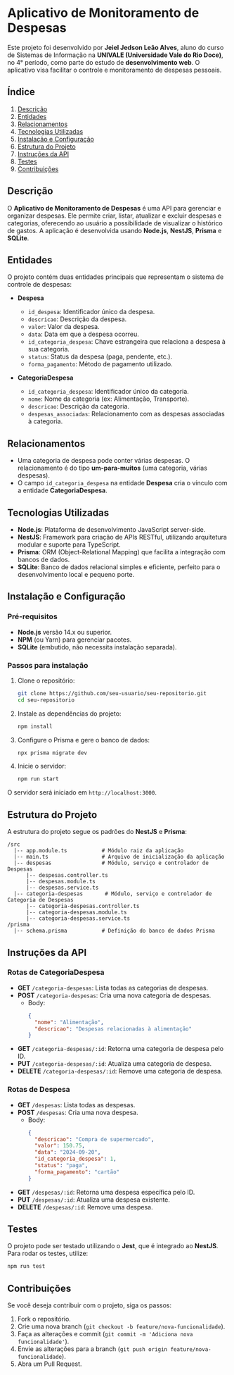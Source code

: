 # Aplicativo de Monitoramento de Despesas

Este projeto foi desenvolvido por **Jeiel Jedson Leão Alves**, aluno do curso de Sistemas de Informação na **UNIVALE (Universidade Vale do Rio Doce)**, no 4° período, como parte do estudo de **desenvolvimento web**. O aplicativo visa facilitar o controle e monitoramento de despesas pessoais.

## Índice
1. [Descrição](#descrição)
2. [Entidades](#entidades)
3. [Relacionamentos](#relacionamentos)
4. [Tecnologias Utilizadas](#tecnologias-utilizadas)
5. [Instalação e Configuração](#instalação-e-configuração)
6. [Estrutura do Projeto](#estrutura-do-projeto)
7. [Instruções da API](#instruções-da-api)
8. [Testes](#testes)
9. [Contribuições](#contribuições)

## Descrição

O **Aplicativo de Monitoramento de Despesas** é uma API para gerenciar e organizar despesas. Ele permite criar, listar, atualizar e excluir despesas e categorias, oferecendo ao usuário a possibilidade de visualizar o histórico de gastos. A aplicação é desenvolvida usando **Node.js**, **NestJS**, **Prisma** e **SQLite**.

## Entidades

O projeto contém duas entidades principais que representam o sistema de controle de despesas:

- **Despesa**
  - `id_despesa`: Identificador único da despesa.
  - `descricao`: Descrição da despesa.
  - `valor`: Valor da despesa.
  - `data`: Data em que a despesa ocorreu.
  - `id_categoria_despesa`: Chave estrangeira que relaciona a despesa à sua categoria.
  - `status`: Status da despesa (paga, pendente, etc.).
  - `forma_pagamento`: Método de pagamento utilizado.

- **CategoriaDespesa**
  - `id_categoria_despesa`: Identificador único da categoria.
  - `nome`: Nome da categoria (ex: Alimentação, Transporte).
  - `descricao`: Descrição da categoria.
  - `despesas_associadas`: Relacionamento com as despesas associadas à categoria.

## Relacionamentos

- Uma categoria de despesa pode conter várias despesas. O relacionamento é do tipo **um-para-muitos** (uma categoria, várias despesas).
- O campo `id_categoria_despesa` na entidade **Despesa** cria o vínculo com a entidade **CategoriaDespesa**.

## Tecnologias Utilizadas

- **Node.js**: Plataforma de desenvolvimento JavaScript server-side.
- **NestJS**: Framework para criação de APIs RESTful, utilizando arquitetura modular e suporte para TypeScript.
- **Prisma**: ORM (Object-Relational Mapping) que facilita a integração com bancos de dados.
- **SQLite**: Banco de dados relacional simples e eficiente, perfeito para o desenvolvimento local e pequeno porte.

## Instalação e Configuração

### Pré-requisitos

- **Node.js** versão 14.x ou superior.
- **NPM** (ou Yarn) para gerenciar pacotes.
- **SQLite** (embutido, não necessita instalação separada).

### Passos para instalação

1. Clone o repositório:
   ```bash
   git clone https://github.com/seu-usuario/seu-repositorio.git
   cd seu-repositorio
   ```

2. Instale as dependências do projeto:
   ```bash
   npm install
   ```

3. Configure o Prisma e gere o banco de dados:
   ```bash
   npx prisma migrate dev
   ```

4. Inicie o servidor:
   ```bash
   npm run start
   ```

O servidor será iniciado em `http://localhost:3000`.

## Estrutura do Projeto

A estrutura do projeto segue os padrões do **NestJS** e **Prisma**:

```
/src
  |-- app.module.ts           # Módulo raiz da aplicação
  |-- main.ts                 # Arquivo de inicialização da aplicação
  |-- despesas                # Módulo, serviço e controlador de Despesas
      |-- despesas.controller.ts
      |-- despesas.module.ts
      |-- despesas.service.ts
  |-- categoria-despesas       # Módulo, serviço e controlador de Categoria de Despesas
      |-- categoria-despesas.controller.ts
      |-- categoria-despesas.module.ts
      |-- categoria-despesas.service.ts
/prisma
  |-- schema.prisma           # Definição do banco de dados Prisma
```

## Instruções da API

### Rotas de CategoriaDespesa

- **GET** `/categoria-despesas`: Lista todas as categorias de despesas.
- **POST** `/categoria-despesas`: Cria uma nova categoria de despesas.
  - Body:
    ```json
    {
      "nome": "Alimentação",
      "descricao": "Despesas relacionadas à alimentação"
    }
    ```
- **GET** `/categoria-despesas/:id`: Retorna uma categoria de despesa pelo ID.
- **PUT** `/categoria-despesas/:id`: Atualiza uma categoria de despesa.
- **DELETE** `/categoria-despesas/:id`: Remove uma categoria de despesa.

### Rotas de Despesa

- **GET** `/despesas`: Lista todas as despesas.
- **POST** `/despesas`: Cria uma nova despesa.
  - Body:
    ```json
    {
      "descricao": "Compra de supermercado",
      "valor": 150.75,
      "data": "2024-09-20",
      "id_categoria_despesa": 1,
      "status": "paga",
      "forma_pagamento": "cartão"
    }
    ```
- **GET** `/despesas/:id`: Retorna uma despesa específica pelo ID.
- **PUT** `/despesas/:id`: Atualiza uma despesa existente.
- **DELETE** `/despesas/:id`: Remove uma despesa.

## Testes

O projeto pode ser testado utilizando o **Jest**, que é integrado ao **NestJS**. Para rodar os testes, utilize:

```bash
npm run test
```

## Contribuições

Se você deseja contribuir com o projeto, siga os passos:

1. Fork o repositório.
2. Crie uma nova branch (`git checkout -b feature/nova-funcionalidade`).
3. Faça as alterações e commit (`git commit -m 'Adiciona nova funcionalidade'`).
4. Envie as alterações para a branch (`git push origin feature/nova-funcionalidade`).
5. Abra um Pull Request.
